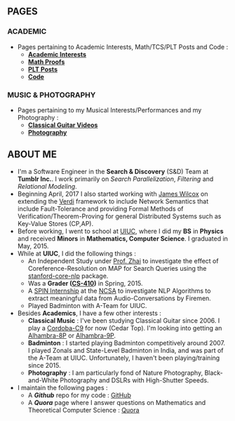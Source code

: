 ## PAGES
### ACADEMIC
* Pages pertaining to Academic Interests, Math/TCS/PLT Posts and Code :
    * [**Academic Interests**](https://jssandh2.github.io/Juspreet-Sandhu/academic_interests.html)
    * [**Math Proofs**](https://jssandh2.github.io/Juspreet-Sandhu/math_proofs.html)
    * [**PLT Posts**](https://jssandh2.github.io/Juspreet-Sandhu/plt.html)
    * [**Code**](https://jssandh2.github.io/Juspreet-Sandhu/code.html)

### MUSIC & PHOTOGRAPHY
* Pages pertaining to my Musical Interests/Performances and my Photography :
    * [**Classical Guitar Videos**](https://jssandh2.github.io/Juspreet-Sandhu/music.html)
    * [**Photography**](https://jssansdh2.github.io/Juspreet-Sandhu/photography.html)

## ABOUT ME
*   I'm a Software Engineer in the **Search & Discovery** (S&D) Team at **Tumblr Inc.**. I work primarily on _Search Parallelization_, _Filtering_ and _Relational Modeling_.
*   Beginning April, 2017 I also started working with [James Wilcox](http://homes.cs.washington.edu/~jrw12/) on extending the [Verdi](http://verdi.uwplse.org) framework to include Network Semantics that include Fault-Tolerance and providing Formal Methods of Verification/Theorem-Proving for general Distributed Systems such as Key-Value Stores (CP,AP).
*   Before working, I went to school at [UIUC](http://illinois.edu/), where I did my **BS** in **Physics** and received **Minors** in **Mathematics, Computer Science**. I graduated in May, 2015.
*   While at **UIUC**, I did the following things :
    *   An Independent Study under [Prof. Zhai](http://czhai.cs.illinois.edu/) to investigate the effect of Coreference-Resolution on MAP for Search Queries using the [stanford-core-nlp](http://stanfordnlp.github.io/CoreNLP/) package.
    *   Was a **Grader ([CS-410](https://chara.cs.illinois.edu/sites/cs410))** in Spring, 2015.
    *   A [SPIN Internship](http://spin.ncsa.illinois.edu/interns/2014.html) at the [NCSA](http://www.ncsa.illinois.edu/) to investigate NLP Algorithms to extract meaningful data from Audio-Conversations by Firemen.
    *   Played Badminton with A-Team for UIUC.
*   Besides **Academics**, I have a few other interests :
    *   **Classical Music** : I've been studying Classical Guitar since 2006\. I play a [Cordoba-C9](http://www.cordobaguitars.com/p/c9) for now (Cedar Top). I'm looking into getting an [Alhambra-8P](http://www.alhambrausa.com/guitars/classical/9/8-p.html) or [Alhambra-9P](http://www.alhambrausa.com/guitars/classical/10/9-p.html).
    *   **Badminton** : I started playing Badminton competitively around 2007. I played Zonals and State-Level Badminton in India, and was part of the A-Team at UIUC. Unfortunately, I haven't been playing/training since 2015.
    *   **Photography** : I am particularly fond of Nature Photography, Black-and-White Photography and DSLRs with High-Shutter Speeds.
* I maintain the following pages :
    * A **_Github_** repo for my code : [GitHub](https://github.com/jssandh2)
    * A **_Quora_** page where I answer questions on Mathematics and Theoretical Computer Science : [Quora](https://www.quora.com/profile/Juspreet-Sandhu)
